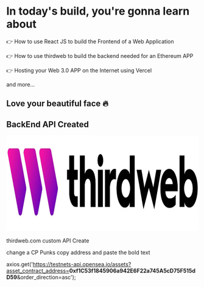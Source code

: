 # In today's build, you're gonna learn about

👉  How to use React JS to build the Frontend of a Web Application

👉  How to use thirdweb to build the backend needed for an Ethereum APP

👉  Hosting your Web 3.0 APP on the Internet using Vercel

and more...

## Love your beautiful face 🔥

## BackEnd API Created

<a href='https://thirdweb.com/rinkeby'><img height='250px' src='./thirdweb-logo.jpg' alt='/'></a>

thirdweb.com custom API Create 

change a CP Punks copy address and paste the bold text


axios.get('https://testnets-api.opensea.io/assets?asset_contract_address=<b>0xf1C53f1845906a942E6F22a745A5cD75F515dD59</b>&order_direction=asc');
